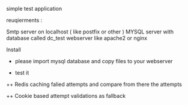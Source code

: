 simple test application 

reuqierments : 

Smtp server on localhost ( like postfix or other )
MYSQL server with database called dc_test
webserver like apache2 or nginx



Install
- please import mysql database and copy files to your webserver

- test it 


++ Redis caching falied attempts and compare from there the attempts

++ Cookie based attempt validations as fallback


